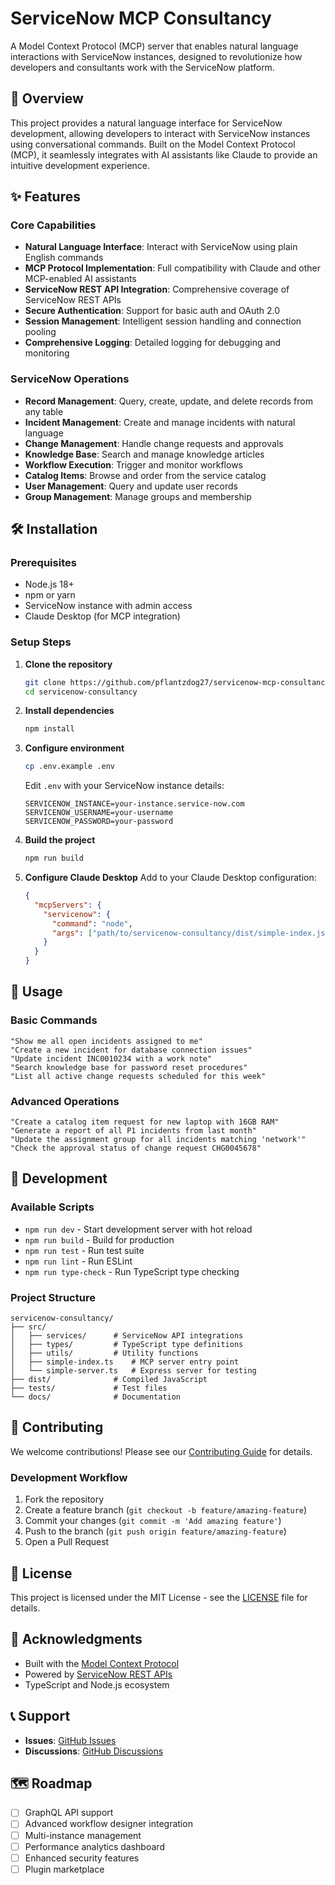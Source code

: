 # ServiceNow MCP Consultancy

A Model Context Protocol (MCP) server that enables natural language interactions with ServiceNow instances, designed to revolutionize how developers and consultants work with the ServiceNow platform.

## 🚀 Overview

This project provides a natural language interface for ServiceNow development, allowing developers to interact with ServiceNow instances using conversational commands. Built on the Model Context Protocol (MCP), it seamlessly integrates with AI assistants like Claude to provide an intuitive development experience.

## ✨ Features

### Core Capabilities
- **Natural Language Interface**: Interact with ServiceNow using plain English commands
- **MCP Protocol Implementation**: Full compatibility with Claude and other MCP-enabled AI assistants
- **ServiceNow REST API Integration**: Comprehensive coverage of ServiceNow REST APIs
- **Secure Authentication**: Support for basic auth and OAuth 2.0
- **Session Management**: Intelligent session handling and connection pooling
- **Comprehensive Logging**: Detailed logging for debugging and monitoring

### ServiceNow Operations
- **Record Management**: Query, create, update, and delete records from any table
- **Incident Management**: Create and manage incidents with natural language
- **Change Management**: Handle change requests and approvals
- **Knowledge Base**: Search and manage knowledge articles
- **Workflow Execution**: Trigger and monitor workflows
- **Catalog Items**: Browse and order from the service catalog
- **User Management**: Query and update user records
- **Group Management**: Manage groups and membership

## 🛠️ Installation

### Prerequisites
- Node.js 18+ 
- npm or yarn
- ServiceNow instance with admin access
- Claude Desktop (for MCP integration)

### Setup Steps

1. **Clone the repository**
   ```bash
   git clone https://github.com/pflantzdog27/servicenow-mcp-consultancy.git
   cd servicenow-consultancy
   ```

2. **Install dependencies**
   ```bash
   npm install
   ```

3. **Configure environment**
   ```bash
   cp .env.example .env
   ```
   Edit `.env` with your ServiceNow instance details:
   ```env
   SERVICENOW_INSTANCE=your-instance.service-now.com
   SERVICENOW_USERNAME=your-username
   SERVICENOW_PASSWORD=your-password
   ```

4. **Build the project**
   ```bash
   npm run build
   ```

5. **Configure Claude Desktop**
   Add to your Claude Desktop configuration:
   ```json
   {
     "mcpServers": {
       "servicenow": {
         "command": "node",
         "args": ["path/to/servicenow-consultancy/dist/simple-index.js"]
       }
     }
   }
   ```

## 📖 Usage

### Basic Commands

```natural
"Show me all open incidents assigned to me"
"Create a new incident for database connection issues"
"Update incident INC0010234 with a work note"
"Search knowledge base for password reset procedures"
"List all active change requests scheduled for this week"
```

### Advanced Operations

```natural
"Create a catalog item request for new laptop with 16GB RAM"
"Generate a report of all P1 incidents from last month"
"Update the assignment group for all incidents matching 'network'"
"Check the approval status of change request CHG0045678"
```

## 🔧 Development

### Available Scripts

- `npm run dev` - Start development server with hot reload
- `npm run build` - Build for production
- `npm run test` - Run test suite
- `npm run lint` - Run ESLint
- `npm run type-check` - Run TypeScript type checking

### Project Structure

```
servicenow-consultancy/
├── src/
│   ├── services/      # ServiceNow API integrations
│   ├── types/         # TypeScript type definitions
│   ├── utils/         # Utility functions
│   ├── simple-index.ts    # MCP server entry point
│   └── simple-server.ts   # Express server for testing
├── dist/              # Compiled JavaScript
├── tests/             # Test files
└── docs/              # Documentation
```

## 🤝 Contributing

We welcome contributions! Please see our [Contributing Guide](CONTRIBUTING.md) for details.

### Development Workflow

1. Fork the repository
2. Create a feature branch (`git checkout -b feature/amazing-feature`)
3. Commit your changes (`git commit -m 'Add amazing feature'`)
4. Push to the branch (`git push origin feature/amazing-feature`)
5. Open a Pull Request

## 📝 License

This project is licensed under the MIT License - see the [LICENSE](LICENSE) file for details.

## 🙏 Acknowledgments

- Built with the [Model Context Protocol](https://github.com/anthropics/mcp)
- Powered by [ServiceNow REST APIs](https://developer.servicenow.com/dev.do)
- TypeScript and Node.js ecosystem

## 📞 Support

- **Issues**: [GitHub Issues](https://github.com/pflantzdog27/servicenow-mcp-consultancy/issues)
- **Discussions**: [GitHub Discussions](https://github.com/pflantzdog27/servicenow-mcp-consultancy/discussions)

## 🗺️ Roadmap

- [ ] GraphQL API support
- [ ] Advanced workflow designer integration
- [ ] Multi-instance management
- [ ] Performance analytics dashboard
- [ ] Enhanced security features
- [ ] Plugin marketplace